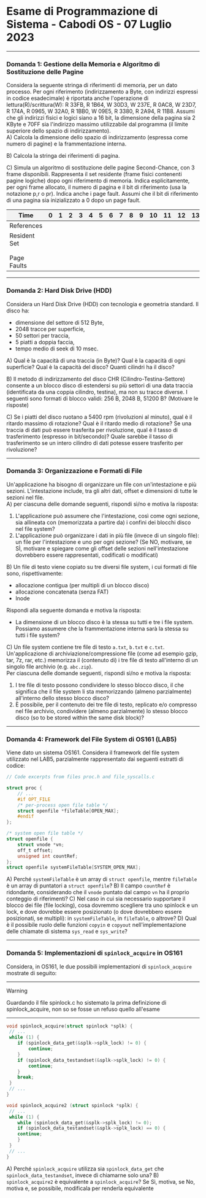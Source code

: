 # Esame di Programmazione di Sistema - Cabodi OS - 07 Luglio 2023
---

### Domanda 1: Gestione della Memoria e Algoritmo di Sostituzione delle Pagine

Considera la seguente stringa di riferimenti di memoria, per un dato processo. Per ogni riferimento (indirizzamento a Byte, con indirizzi espressi in codice esadecimale) 
è riportata anche l'operazione di lettura(R)/scrittura(W): R 33FB, R 1B64, W 30D3, W 237E, R 0AC8, W 23D7, R 174A, R 0965, W 32A0, R 1BB0, W 09E5, R 3380, R 2A94, R 11B8. 
Assumi che gli indirizzi fisici e logici siano a 16 bit, la dimensione della pagina sia 2 KByte e 70FF sia l'indirizzo massimo utilizzabile dal programma (il limite superiore dello spazio di indirizzamento).<br>
A) Calcola la dimensione dello spazio di indirizzamento (espressa come numero di pagine) e la frammentazione interna.<br>

B) Calcola la stringa dei riferimenti di pagina.<br>

C) Simula un algoritmo di sostituzione delle pagine Second-Chance, con 3 frame disponibili. Rappresenta il set residente (frame fisici contenenti pagine logiche) dopo ogni riferimento 
di memoria. Indica esplicitamente, per ogni frame allocato, il numero di pagina e il bit di riferimento (usa la notazione p,r o pr). 
Indica anche i page fault. Assumi che il bit di riferimento di una pagina sia inizializzato a 0 dopo un page fault.<br>
<table>
  <thead>
    <tr>
      <th style="background-color: #f2f2f2;">Time</th>
      <th style="background-color: #f2f2f2;">0</th>
      <th style="background-color: #f2f2f2;">1</th>
      <th style="background-color: #f2f2f2;">2</th>
      <th style="background-color: #f2f2f2;">3</th>
      <th style="background-color: #f2f2f2;">4</th>
      <th style="background-color: #f2f2f2;">5</th>
      <th style="background-color: #f2f2f2;">6</th>
      <th style="background-color: #f2f2f2;">7</th>
      <th style="background-color: #f2f2f2;">8</th>
      <th style="background-color: #f2f2f2;">9</th>
      <th style="background-color: #f2f2f2;">10</th>
      <th style="background-color: #f2f2f2;">11</th>
      <th style="background-color: #f2f2f2;">12</th>
      <th style="background-color: #f2f2f2;">13</th>
    </tr>
  </thead>
  <tbody>
    <tr>
      <td>References</td>
      <td></td>
      <td></td>
      <td></td>
      <td></td>
      <td></td>
      <td></td>
      <td></td>
      <td></td>
      <td></td>
      <td></td>
      <td></td>
      <td></td>
      <td></td>
      <td></td>
    </tr>
    <tr>
      <td>Resident Set</td>
      <td></td>
      <td></td>
      <td></td>
      <td></td>
      <td></td>
      <td></td>
      <td></td>
      <td></td>
      <td></td>
      <td></td>
      <td></td>
      <td></td>
      <td></td>
      <td></td>
    </tr>
    <tr>
      <td></td>
      <td></td>
      <td></td>
      <td></td>
      <td></td>
      <td></td>
      <td></td>
      <td></td>
      <td></td>
      <td></td>
      <td></td>
      <td></td>
      <td></td>
      <td></td>
      <td></td>
    </tr>
    <tr>
      <td></td>
      <td></td>
      <td></td>
      <td></td>
      <td></td>
      <td></td>
      <td></td>
      <td></td>
      <td></td>
      <td></td>
      <td></td>
      <td></td>
      <td></td>
      <td></td>
      <td></td>
    </tr>
    <tr>
      <td>Page Faults</td>
      <td></td>
      <td></td>
      <td></td>
      <td></td>
      <td></td>
      <td></td>
      <td></td>
      <td></td>
      <td></td>
      <td></td>
      <td></td>
      <td></td>
      <td></td>
      <td></td>
    </tr>
  </tbody>
</table>

---

### Domanda 2: Hard Disk Drive (HDD)

Considera un Hard Disk Drive (HDD) con tecnologia e geometria standard. Il disco ha:
* dimensione del settore di 512 Byte,
* 2048 tracce per superficie,
* 50 settori per traccia,
* 5 piatti a doppia faccia,
* tempo medio di seek di 10 msec.

A) Qual è la capacità di una traccia (in Byte)? Qual è la capacità di ogni superficie? Qual è la capacità del disco? Quanti cilindri ha il disco?<br>

B) Il metodo di indirizzamento del disco CHR (Cilindro-Testina-Settore) consente a un blocco disco di estendersi su più settori di una data traccia (identificata da una coppia cilindro, testina), ma non su tracce diverse. I seguenti sono formati di blocco validi: 256 B, 2048 B, 51200 B? (Motivare le risposte)<br>

C) Se i piatti del disco ruotano a 5400 rpm (rivoluzioni al minuto), qual è il ritardo massimo di rotazione? Qual è il ritardo medio di rotazione? 
Se una traccia di dati può essere trasferita per rivoluzione, qual è il tasso di trasferimento (espresso in bit/secondo)? 
Quale sarebbe il tasso di trasferimento se un intero cilindro di dati potesse essere trasferito per rivoluzione?<br>

---

### Domanda 3: Organizzazione e Formati di File

Un'applicazione ha bisogno di organizzare un file con un'intestazione e più sezioni. L'intestazione include, tra gli altri dati, offset e dimensioni di tutte le sezioni nel file.<br>
A) per ciascuna delle domande seguenti, rispondi sì/no e motiva la risposta:
1.  L'applicazione può assumere che l'intestazione, così come ogni sezione, sia allineata con (memorizzata a partire da) i confini dei blocchi disco nel file system?<br>
2.  L'applicazione può organizzare i dati in più file (invece di un singolo file): un file per l'intestazione e uno per ogni sezione? (Se NO, motivare, se SÌ, motivare e spiegare come gli offset delle sezioni nell'intestazione dovrebbero essere rappresentati, codificati o modificati)<br>

B) Un file di testo viene copiato su tre diversi file system, i cui formati di file sono, rispettivamente:
* allocazione contigua (per multipli di un blocco disco)
* allocazione concatenata (senza FAT)
* Inode

Rispondi alla seguente domanda e motiva la risposta:
- La dimensione di un blocco disco è la stessa su tutti e tre i file system. Possiamo assumere che la frammentazione interna sarà la stessa su tutti i file system?<br>

C) Un file system contiene tre file di testo `a.txt`, `b.txt` e `c.txt`. Un'applicazione di archiviazione/compressione file (come ad esempio gzip, tar, 7z, rar, etc.) memorizza il (contenuto di) i tre file di testo all'interno di un singolo file archivio (e.g. `abc.zip`). 
<br>Per ciascuna delle domande seguenti, rispondi sì/no e motiva la risposta:
1.  I tre file di testo possono condividere lo stesso blocco disco, il che significa che il file system li sta memorizzando (almeno parzialmente) all'interno dello stesso blocco disco?<br>
2.  È possibile, per il contenuto dei tre file di testo, replicato e/o compresso nel file archivio, condividere (almeno parzialmente) lo stesso blocco disco (so to be stored within the same disk block)?<br>

---

### Domanda 4: Framework del File System di OS161 (LAB5)

Viene dato un sistema OS161. Considera il framework del file system utilizzato nel LAB5, parzialmente rappresentato dai seguenti estratti di codice:

```c
// Code excerpts from files proc.h and file_syscalls.c

struct proc {
    // ...
    #if OPT_FILE
    /* per-process open file table */
    struct openfile *fileTable[OPEN_MAX];
    #endif
};

/* system open file table */
struct openfile {
    struct vnode *vn;
    off_t offset;
    unsigned int countRef;
};
struct openfile systemFileTable[SYSTEM_OPEN_MAX];
```

A) Perché `systemFileTable` è un array di `struct openfile`, mentre `fileTable` è un array di puntatori a `struct openfile`?
B) Il campo `countRef` è ridondante, considerando che il `vnode` puntato dal campo `vn` ha il proprio conteggio di riferimenti?
C) Nel caso in cui sia necessario supportare il blocco dei file (file locking), cosa dovremmo scegliere tra uno spinlock e un lock, e dove dovrebbe essere posizionato (o dove dovrebbero essere posizionati, se multipli): in `systemFileTable`, in `fileTable`, o altrove?
D) Qual è il possibile ruolo delle funzioni `copyin` e `copyout` nell'implementazione delle chiamate di sistema `sys_read` e `sys_write`?

---

### Domanda 5: Implementazioni di `spinlock_acquire` in OS161

Considera, in OS161, le due possibili implementazioni di `spinlock_acquire` mostrate di seguito:

---
>[!WARNING]
> Guardando il file spinlock.c ho sistemato la prima definizione di spinlock_acquire, non so se fosse un refuso quello all'esame
---

```c
void spinlock_acquire(struct spinlock *splk) {
 // ...
 while (1) {
    if (spinlock_data_get(&splk->splk_lock) != 0) {
        continue;
    }
    if (spinlock_data_testandset(&splk->splk_lock) != 0) {
        continue;
    }
    break;
 }
 // ...
}

void spinlock_acquire2 (struct spinlock *splk) {
 // ...
 while (1) {
    while (spinlock_data_get(&splk->splk_lock) != 0);
    if (spinlock_data_testandset(&splk->splk_lock) == 0) {
    continue;
    }
 }
 // ...
}
```

A) Perché `spinlock_acquire` utilizza sia `spinlock_data_get` che `spinlock_data_testandset`, invece di chiamarne solo una?
B) `spinlock_acquire2` è equivalente a `spinlock_acquire`? Se Sì, motiva, se No, motiva e, se possibile, modificala per renderla equivalente
